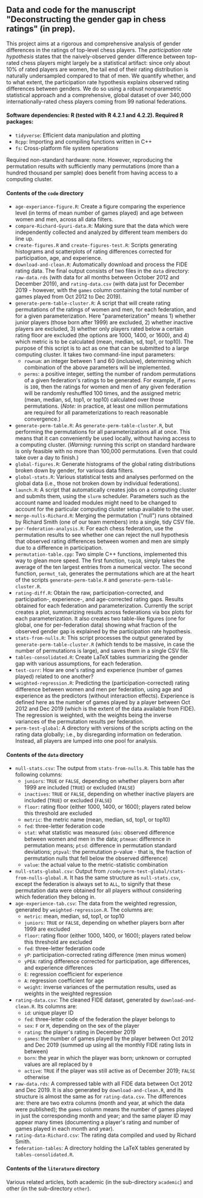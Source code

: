 ## Data and code for the manuscript "Deconstructing the gender gap in chess ratings" (in prep).

This project aims at a rigorous and comprehensive analysis of gender differences in the ratings of top-level chess players. The *participation rate hypothesis* states that the naively-observed gender difference between top-rated chess players might largely be a statistical artifact: since only about 10% of rated players are women, the tail end of their rating distribution is naturally undersampled compared to that of men. We quantify whether, and to what extent, the participation rate hypothesis explains observed rating differences between genders. We do so using a robust nonparametric statistical approach and a comprehensive, global dataset of over 340,000 internationally-rated chess players coming from 99 national federations.


#### Software dependencies: R (tested with R 4.2.1 and 4.2.2). Required R packages:

* `tidyverse`: Efficient data manipulation and plotting
* `Rcpp`: Importing and compiling functions written in C++
* `fs`: Cross-platform file system operations

Required non-standard hardware: none. However, reproducing the permutation results with sufficiently many permutations (more than a hundred thousand per sample) does benefit from having access to a computing cluster.


#### Contents of the `code` directory

* `age-experiance-figure.R`: Create a figure comparing the experience level (in terms of mean number of games played) and age between women and men, across all data filters.
* `compare-Richard-Gyuri-data.R`: Making sure that the data which were independently collected and analyzed by different team members do line up.
* `create-figures.R` and `create-figures-test.R`: Scripts generating histograms and scatterplots of rating differences corrected for participation, age, and experience.
* `download-and-clean.R`: Automatically download and process the FIDE rating data. The final output consists of two files in the `data` directory: `raw-data.rds` (with data for all months between October 2012 and December 2019), and `rating-data.csv` (with data just for December 2019 - however, with the `games` column containing the total number of games played from Oct 2012 to Dec 2019).
* `generate-perm-table-cluster.R`: A script that will create rating permutations of the ratings of women and men, for each federation, and for a given parameterization. Here "parameterization" means 1) whether junior players (those born after 1999) are excluded, 2) whether inactive players are excluded, 3) whether only players rated below a certain rating floor are excluded (the options are 1000, 1400, or 1600), and 4) which metric is to be calculated (mean, median, sd, top1, or top10). The purpose of this script is to act as one that can be submitted to a large computing cluster. It takes two command-line input parameters:
  - `rownum`: an integer between 1 and 60 (inclusive), determining which combination of the above parameters will be implemented.
  - `perms`: a positive integer, setting the number of random permutations of a given federation's ratings to be generated. For example, if `perms` is `100`, then the ratings for women and men of any given federation will be randomly reshuffled 100 times, and the assigned metric (mean, median, sd, top1, or top10) calculated over those permutations. (*Note:* in practice, at least one million permutations are required for all parameterizations to reach reasonable convergence.)
* `generate-perm-table.R`: As `generate-perm-table-cluster.R`, but performing the permutations for all parameterizations all at once. This means that it can conveniently be used locally, without having access to a computing cluster. (*Warning:* running this script on standard hardware is only feasible with no more than 100,000 permutations. Even that could take over a day to finish.)
* `global-figures.R`: Generate histograms of the global rating distributions broken down by gender, for various data filters.
* `global-stats.R`: Various statistical tests and analyses performed on the global data (i.e., those not broken down by individual federations).
* `launch.R`: A script that automatically creates jobs on a computing cluster and submits them, using the `slurm` scheduler. Parameters such as the account name and loaded modules might need to be changed to account for the particular computing cluster setup available to the user.
* `merge-nulls-Richard.R`: Merging the permutation ("null") runs obtained by Richard Smith (one of our team members) into a single, tidy CSV file.
* `per-federation-analysis.R`: For each chess federation, use the permutation results to see whether one can reject the null hypothesis that observed rating differences between women and men are simply due to a difference in participation.
* `permutation-table.cpp`: Two simple C++ functions, implemented this way to glean more speed. The first function, `top10`, simply takes the average of the ten largest entries from a numerical vector. The second function, `permut_tab`, generates the permutations which are at the heart of the scripts `generate-perm-table.R` and `generate-perm-table-cluster.R`.
* `rating-diff.R`: Obtain the raw, participation-corrected, and participation-, experience-, and age-corrected rating gaps. Results obtained for each federation and parameterization. Currently the script creates a plot, summarizing results across federations via box plots for each parameterization. It also creates two table-like figures (one for global, one for per-federation data) showing what fraction of the observed gender gap is explained by the participation rate hypothesis.
* `stats-from-nulls.R`: This script processes the output generated by `generate-perm-table-cluster.R` (which tends to be massive, in case the number of permutations is large), and saves them in a single CSV file.
* `tables-consolidated.R`: Create LaTeX tables summarizing the gender gap with various assumptions, for each federation.
* `test-corr`: How are one's rating and experience (number of games played) related to one another?
* `weighted-regression.R`: Predicting the (participation-corrected) rating difference between women and men per federation, using age and experience as the predictors (without interaction effects). Experience is defined here as the number of games played by a player between Oct 2012 and Dec 2019 (which is the extent of the data available from FIDE). The regression is weighted, with the weights being the inverse variances of the permutation results per federation.
* `perm-test-global`: A directory with versions of the scripts acting on the rating data globally; i.e., by disregarding information on federation. Instead, all players are lumped into one pool for analysis.


#### Contents of the `data` directory

* `null-stats.csv`: The output from `stats-from-nulls.R`. This table has the following columns:
  - `juniors`: `TRUE` or `FALSE`, depending on whether players born after 1999 are included (`TRUE`) or excluded (`FALSE`)
  - `inactives`: `TRUE` or `FALSE`, depending on whether inactive players are included (`TRUE`) or excluded (`FALSE`)
  - `floor`: rating floor (either 1000, 1400, or 1600); players rated below this threshold are excluded
  - `metric`: the metric name (mean, median, sd, top1, or top10)
  - `fed`: three-letter federation code
  - `stat`: what statistic was measured (`obs`: observed difference between women and men in the data; `ptmean`: difference in permutation means; `ptsd`: difference in permutation standard deviations; `ptpval`: the permutation p-value - that is, the fraction of permutation nulls that fell below the observed difference)
  - `value`: the actual value to the metric-statistic combination
* `null-stats-global.csv`: Output from `/code/perm-test-global/stats-from-nulls-global.R`. It has the same structure as `null-stats.csv`, except the federation is always set to `ALL`, to signify that these permutation data were obtained for all players without considering which federation they belong in.
* `age-experience-tab.csv`: The data from the weighted regression, generated by `weighted-regression.R`. The columns are:
  - `metric`: mean, median, sd, top1, or top10
  - `juniors`: `TRUE` or `FALSE`, depending on whether players born after 1999 are excluded
  - `floor`: rating floor (either 1000, 1400, or 1600); players rated below this threshold are excluded
  - `fed`: three-letter federation code
  - `yP`: participation-corrected rating difference (men minus women)
  - `yPEA`: rating difference corrected for participation, age differences, and experience differences
  - `E`: regression coefficient for experience
  - `A`: regression coefficient for age
  - `weight`: inverse variances of the permutation results, used as weights in the weighted regression
* `rating-data.csv`: The cleaned FIDE dataset, generated by `download-and-clean.R`. Its columns are:
  - `id`: unique player ID
  - `fed`: three-letter code of the federation the player belongs to
  - `sex`: `F` or `M`, depending on the sex of the player
  - `rating`: the player's rating in December 2019
  - `games`: the number of games played by the player between Oct 2012 and Dec 2019 (summed up using all the monthly FIDE rating lists in between)
  - `born`: the year in which the player was born; unknown or corrupted values are all replaced by `0`
  - `active`: `TRUE` if the player was still active as of December 2019; `FALSE` otherwise
* `raw-data.rds`: A compressed table with all FIDE data between Oct 2012 and Dec 2019. It is also generated by `download-and-clean.R`, and its structure is almost the same as for `rating-data.csv`. The differences are: there are two extra columns (month and year, at which the data were published); the `games` column means the number of games played in just the corresponding month and year; and the same player ID may appear many times (documenting a player's rating and number of games played in each month and year).
* `rating-data-Richard.csv`: The rating data compiled and used by Richard Smith.
* `federation-tables`: A directory holding the LaTeX tables generated by `tables-consolidated.R`.


#### Contents of the `literature` directory

Various related articles, both academic (in the sub-directory `academic`) and other (in the sub-directory `other`).
